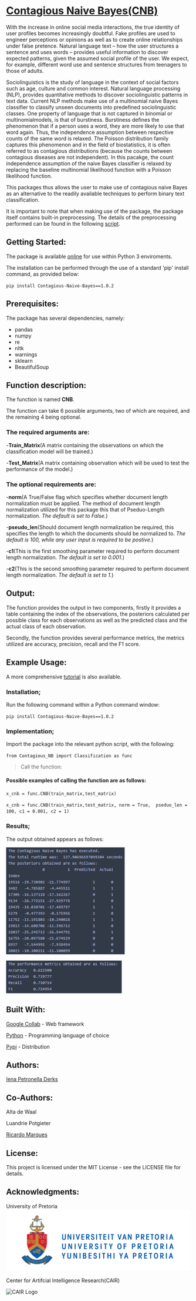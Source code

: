 # [Contagious Naive Bayes(CNB)](https://github.com/iEna101/Contagious-Naive-Bayes)

With the increase in online social media interactions, the true identity of user profiles becomes increasingly doubtful. 
Fake profiles are used to engineer perceptions or opinions as well as to create online relationships under false pretence. 
Natural language text – how the user structures a sentence and uses words – provides useful information to discover expected patterns, 
given the assumed social profile of the user. We expect, for example, different word use and sentence structures from teenagers to those of adults. 

Sociolinguistics is the study of language in the context of social factors such as age, culture and common interest. Natural language processing (NLP),
provides quantitative methods to discover sociolinguistic patterns in text data. Current NLP methods make use of a multinomial naive Bayes classifier to 
classify unseen documents into predefined sociolinguistic classes. One property of language that is not captured in binomial or multinomialmodels, 
is that of burstiness. Burstiness defines the phenomenon that if a person uses a word, they are more likely to use that word again. 
Thus, the independence assumption between respective counts of the same word is relaxed. The Poisson distribution family captures this phenomenon and 
in the field of biostatistics, it is often referred to as contagious distributions (because the counts between contagious diseases are not independent). 
In this pacakge, the count independence assumption of the naive Bayes classifier is relaxed by replacing the baseline multinomial likelihood function with 
a Poisson likelihood function. 

This packages thus allows the user to make use of contagious naive Bayes as an alternative to the readily available techniques to perform binary text classification.  

It is important to note that when making use of the package, the package itself contains built-in preprocessing. The details of the preprocessing performed can be found in the following [script](https://github.com/iEna101/Contagious-Naive-Bayes/blob/master/Preprocessing.ipynb).

## Getting Started:

The package is available [online](https://pypi.org/project/Contagious-Naive-Bayes/1.0.2/) for use within Python 3 enviroments.

The installation can be performed through the use of a standard 'pip' install command, as provided below: 

`pip install Contagious-Naive-Bayes==1.0.2`

## Prerequisites:

The package has several dependencies, namely: 

* pandas
* numpy
* re
* nltk
* warnings
* sklearn
* BeautifulSoup

## Function description:

The function is named **CNB**.

The function can take 6 possible arguments, two of which are required, and the remaining 4 being optional. 

### The required arguments are: 

-**Train_Matrix**(A matrix containing the observations on which the classification model will be trained.)

-**Test_Matrix**(A matrix containing observation which will be used to test the performance of the model.)

### The optional requirements are: 

-**norm**(A True/False flag which specifies whether document length normalization must be applied. The method of document length normalization utilized for this package this that of Pseduo-Length normalization. *The default is set to False.*)

-**pseudo_len**(Should document length normalization be required, this specifies the length to which the documents should be normalized to. *The default is 100, while any user input is 
required to be postive.*)

-**c1**(This is the first smoothing parameter required to perform document length normalization. *The default is set to 0.001.*)

-**c2**(This is the second smoothing parameter required to perform document length normalization. *The default is set to 1.*)

## Output:

The function provides the output in two components, firstly it provides a table containing the index of the observations, the posteriors calculated per possible class for each observations as well as the predicted class and the actual class of each observation. 

Secondly, the function provides several performance metrics, the metrics utilized are accuracy, precision, recall and the F1 score. 

## Example Usage:

A more comprehensive [tutorial](https://github.com/iEna101/Contagious-Naive-Bayes/blob/master/Tutorial.ipynb) is also available.  

### Installation;

Run the following command within a Python command window:

`pip install Contagious-Naive-Bayes==1.0.2`


### Implementation;

Import the package into the relevant python script, with the following: 

`from Contagious_NB import Classification as func`

> Call the function:

#### Possible examples of calling the function are as follows:

`x_cnb = func.CNB(train_matrix,test_matrix)`

`x_cnb = func.CNB(train_matrix,test_matrix, norm = True,  pseduo_len = 100, c1 = 0.001, c2 = 1)`


### Results;

The output obtained appears as follows: 

![Post](/Images/Post.png)


![Metrics](/Images/Metrics.png)

## Built With:

[Google Collab](https://colab.research.google.com/notebooks/intro.ipynb) - Web framework

[Python](https://www.python.org/) - Programming language of choice

[Pypi](https://pypi.org/) - Distribution

## Authors:

[Iena Petronella Derks](https://github.com/iEna101/Contagious-Naive-Bayes)


## Co-Authors:

Alta de Waal

Luandrie Potgieter

[Ricardo Marques](https://github.com/RicSalgado)


## License:

This project is licensed under the MIT License - see the LICENSE file for details.


## Acknowledgments:

University of Pretoria 
![Tuks Logo](/Images/UPlogohighres.jpg)

Center for Artifcial Intelligence Research(CAIR)

![CAIR Logo](/Images/cair-logo.pngv=4&s=200)
